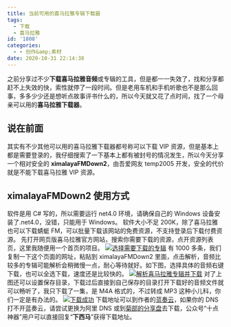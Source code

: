 ```yaml
---
title: 当前可用的喜马拉雅专辑下载器
tags:
  - 下载
  - 喜马拉雅
id: '1808'
categories:
  - - 创作&amp;素材
date: 2020-10-31 22:14:38
---
```


之前分享过不少**下载喜马拉雅音频**或专辑的工具，但是都一一失效了，找和分享都赶不上失效的快，索性就停了一段时间。但是老用车机和手机听歌也不是那么回事，多多少少还是想听点故事评书什么的，所以今天就又花了点时间，找了一个母亲可以用的**喜马拉雅下载器**。

## 说在前面

其实有不少其他可以用的喜马拉雅下载器都号称可以下载 VIP 资源，但是基本上都是需要登录的，我仔细搜索了一下基本上都有被封号的情况发生，所以今天分享一个相对安全的 **ximalayaFMDown2**，由吾爱网友 temp2005 开发，安全的代价就是不能下载喜马拉雅 VIP 资源。

## ximalayaFMDown2 使用方式

软件是用 C# 写的，所以需要运行 net4.0 环境，请确保自己的 Windows 设备安装了.net4.0，没错，只能用于 Windows。 软件大小不足 200K，除了喜马拉雅也可以下载蜻蜓 FM，可以批量下载该网站的免费资源，不支持登录后下载付费资源。 先打开网页版喜马拉雅官方网站，搜索你需要下载的资源，点开资源列表页，这里我随便用一个首页的项目。 [![选择需要下载的专辑](https://images.jubuzz.com/uPic/JlqwWg.png)](https://images.jubuzz.com/uPic/JlqwWg.png) 有 1000 多条，我们复制一下这个页面的网址，粘贴到 ximalayaFMDown2 里面，点击解析，音频比较多的专辑可能解析会稍微慢一点，耐心等待就好。如下图，选择具体的音频右键下载，也可以全选下载，速度还是比较快的。 [![解析喜马拉雅专辑并下载](https://images.jubuzz.com/uPic/gXpGC5.png)](https://images.jubuzz.com/uPic/gXpGC5.png) 对了上图还可以设置保存目录，下载过后直接到自己保存的目录打开下载好的音频文件就可以畅听了，我只下载了一集，是 M4A 格式的，不过转成 MP3 这种小儿科，你们一定是有办法的。 [![下载成功](https://images.jubuzz.com/uPic/hP3G6C.png)](https://images.jubuzz.com/uPic/hP3G6C.png) 下载地址可以到作者的[蓝奏云](https://www.lanzoux.com/iGg2Hh2090d)，如果你的 DNS 打不开蓝奏云，请尝试更换为阿里 DNS 或到[菊部的分享盘](http://share.jubuzz.com/file/18034009-468567907)去下载，公众号“十点神器”用户可以直接回复“**下西马**”获得下载地址。